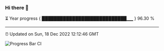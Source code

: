 ### Hi there 👋

⏳ Year progress { ████████████████████████████▁▁ } 96.30 %

---

⏰ Updated on Sun, 18 Dec 2022 12:12:46 GMT

![Progress Bar CI](https://github.com/Shyam-Makwana/GitHub-Actions-Demo/workflows/Progress%20Bar%20CI/badge.svg)
